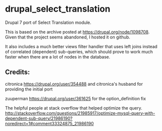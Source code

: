 drupal_select_translation
=========================

Drupal 7 port of Select Translation module.

This is based on the archive posted at https://drupal.org/node/1098708.
Given that the project seems abandoned, I hosted it on github.

It also includes a much better views filter handler that uses left joins instead of correlated (dependent) sub-queries,
which should prove to work much faster when there are a lot of nodes in the database.

Credits:
--------

citronica https://drupal.org/user/354488 and citronica's husband for providing the initial port

zuuperman https://drupal.org/user/361625 for the option_definition fix

The helpful people at stack overflow that helped optimize the query.
http://stackoverflow.com/questions/21985917/optimize-mysql-query-with-dependent-sub-query/21986190?noredirect=1#comment33324875_21986190

